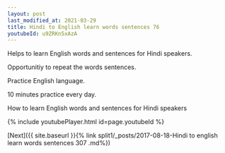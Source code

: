 ```yaml
---
layout: post
last_modified_at: 2021-03-29
title: Hindi to English learn words sentences 76 
youtubeId: u9ZRKn5xAzA
---
```

 
 
Helps to learn English words and sentences for Hindi speakers.

Opportunitiy to repeat the words sentences. 

Practice English language. 
 
10 minutes practice every day. 
 
How to learn English words and sentences for Hindi speakers 
 
{% include youtubePlayer.html id=page.youtubeId %}
 
 
[Next]({{ site.baseurl }}{% link  split1/_posts/2017-08-18-Hindi to english learn words sentences 307 .md%})
 
